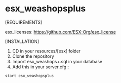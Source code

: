 # esx_weashopsplus
[REQUIREMENTS]

esx_licenses: https://github.com/ESX-Org/esx_license

[INSTALLATION]

1) CD in your resources/[esx] folder
2) Clone the repository
3) Import esx_weashops+.sql in your database
4) Add this in your server.cfg :

```
start esx_weashopsplus
```

